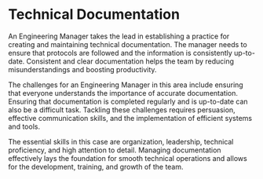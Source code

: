 # Technical Documentation

An Engineering Manager takes the lead in establishing a practice for creating and maintaining technical documentation. The manager needs to ensure that protocols are followed and the information is consistently up-to-date. Consistent and clear documentation helps the team by reducing misunderstandings and boosting productivity.

The challenges for an Engineering Manager in this area include ensuring that everyone understands the importance of accurate documentation. Ensuring that documentation is completed regularly and is up-to-date can also be a difficult task. Tackling these challenges requires persuasion, effective communication skills, and the implementation of efficient systems and tools.

The essential skills in this case are organization, leadership, technical proficiency, and high attention to detail. Managing documentation effectively lays the foundation for smooth technical operations and allows for the development, training, and growth of the team.